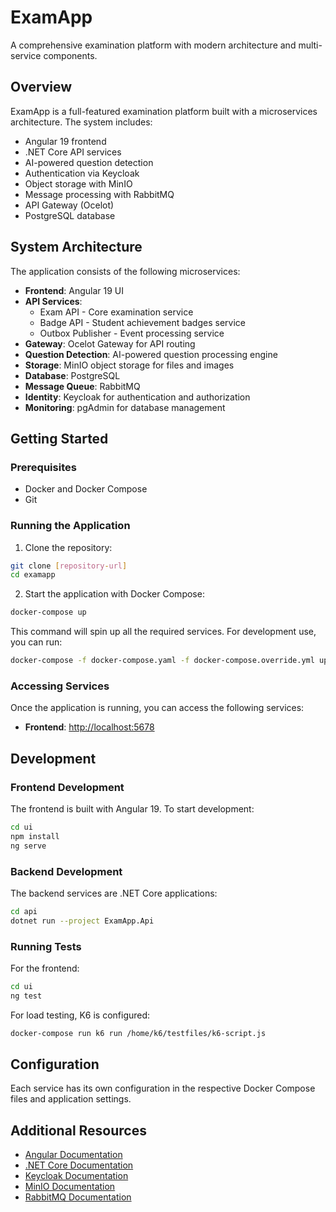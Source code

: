 # ExamApp

A comprehensive examination platform with modern architecture and multi-service components.

## Overview

ExamApp is a full-featured examination platform built with a microservices architecture. The system includes:

- Angular 19 frontend
- .NET Core API services
- AI-powered question detection
- Authentication via Keycloak
- Object storage with MinIO
- Message processing with RabbitMQ
- API Gateway (Ocelot)
- PostgreSQL database

## System Architecture

The application consists of the following microservices:

- **Frontend**: Angular 19 UI
- **API Services**:
  - Exam API - Core examination service
  - Badge API - Student achievement badges service
  - Outbox Publisher - Event processing service
- **Gateway**: Ocelot Gateway for API routing
- **Question Detection**: AI-powered question processing engine
- **Storage**: MinIO object storage for files and images
- **Database**: PostgreSQL
- **Message Queue**: RabbitMQ
- **Identity**: Keycloak for authentication and authorization
- **Monitoring**: pgAdmin for database management

## Getting Started

### Prerequisites

- Docker and Docker Compose
- Git

### Running the Application

1. Clone the repository:

```bash
git clone [repository-url]
cd examapp
```

2. Start the application with Docker Compose:

```bash
docker-compose up
```

This command will spin up all the required services. For development use, you can run:

```bash
docker-compose -f docker-compose.yaml -f docker-compose.override.yml up
```

### Accessing Services

Once the application is running, you can access the following services:

- **Frontend**: [http://localhost:5678](http://localhost:5678)

## Development

### Frontend Development

The frontend is built with Angular 19. To start development:

```bash
cd ui
npm install
ng serve
```

### Backend Development

The backend services are .NET Core applications:

```bash
cd api
dotnet run --project ExamApp.Api
```

### Running Tests

For the frontend:

```bash
cd ui
ng test
```

For load testing, K6 is configured:

```bash
docker-compose run k6 run /home/k6/testfiles/k6-script.js
```

## Configuration

Each service has its own configuration in the respective Docker Compose files and application settings.

## Additional Resources

- [Angular Documentation](https://angular.dev)
- [.NET Core Documentation](https://docs.microsoft.com/en-us/dotnet)
- [Keycloak Documentation](https://www.keycloak.org/documentation)
- [MinIO Documentation](https://docs.min.io)
- [RabbitMQ Documentation](https://www.rabbitmq.com/documentation.html)
